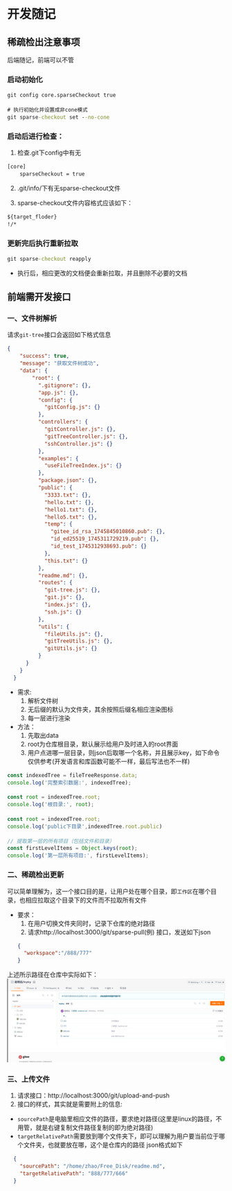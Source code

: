 # 开发随记

## 稀疏检出注意事项
后端随记，前端可以不管
### 启动初始化
```cmd
git config core.sparseCheckout true

# 执行初始化并设置成非cone模式
git sparse-checkout set --no-cone

```
### 启动后进行检查：
1. 检查.git下config中有无
```txt
[core]
    sparseCheckout = true
```
2. .git/info/下有无sparse-checkout文件

3. sparse-checkout文件内容格式应该如下：
```txt
${target_floder}
!/*
```

### 更新完后执行重新拉取
```cmd
git sparse-checkout reapply
```
- 执行后，相应更改的文档便会重新拉取，并且删除不必要的文档

## 前端需开发接口

### 一、文件树解析

请求`git-tree`接口会返回如下格式信息
```json
{
    "success": true,
    "message": "获取文件树成功",
    "data": {
        "root": {
          ".gitignore": {},
          "app.js": {},
          "config": {
            "gitConfig.js": {}
          },
          "controllers": {
            "gitController.js": {},
            "gitTreeController.js": {},
            "sshController.js": {}
          },
          "examples": {
            "useFileTreeIndex.js": {}
          },
          "package.json": {},
          "public": {
            "3333.txt": {},
            "hello.txt": {},
            "hello1.txt": {},
            "hello5.txt": {},
            "temp": {
              "gitee_id_rsa_1745845010860.pub": {},
              "id_ed25519_1745311729219.pub": {},
              "id_test_1745312938693.pub": {}
            },
            "this.txt": {}
          },
          "readme.md": {},
          "routes": {
            "git-tree.js": {},
            "git.js": {},
            "index.js": {},
            "ssh.js": {}
          },
          "utils": {
            "fileUtils.js": {},
            "gitTreeUtils.js": {},
            "gitUtils.js": {}
          }
      }
    }
  }
```
- 需求:
    1. 解析文件树
    2. 无后缀的默认为文件夹，其余按照后缀名相应渲染图标
    3. 每一层进行渲染
- 方法：
    1. 先取出data
    2. root为仓库根目录，默认展示给用户及时进入的root界面
    3. 用户点进哪一层目录，则json后取哪一个名称，并且展示key，如下命令仅供参考(开发语言和库函数可能不一样，最后写法也不一样)
```javascript
const indexedTree = fileTreeResponse.data;
console.log('完整索引数据:', indexedTree);

const root = indexedTree.root;
console.log('根目录:', root);

const root = indexedTree.root;
console.log('public下目录',indexedTree.root.public)

// 提取第一层的所有项目（包括文件和目录）
const firstLevelItems = Object.keys(root);
console.log('第一层所有项目:', firstLevelItems);
```
### 二、稀疏检出更新
可以简单理解为，这一个接口目的是，让用户处在哪个目录，即`工作区`在哪个目录，也相应拉取这个目录下的文件而不拉取所有文件
- 要求：
  1. 在用户切换文件夹同时，记录下</mark>仓库</mark>的绝对路径
  2. 请求http://localhost:3000/git/sparse-pull(例) 接口，发送如下json
  ```json
  {
    "workspace":"/888/777"
  }
  ```
上述所示路径在仓库中实际如下：![示意图](./readme_picture/image.png)

### 三、上传文件
1. 请求接口：http://localhost:3000/git/upload-and-push
2. 接口的样式，其实就是需要附上的信息: 
  - `sourcePath`是电脑里相应文件的路径，要求绝对路径(这里是linux的路径，不用管，就是右键复制文件路径复制的即为绝对路径)
  - `targetRelativePath`需要放到哪个文件夹下，即可以理解为用户要当前位于哪个文件夹，也就要放在哪，这个是仓库内的路径
json格式如下
```json
  {
    "sourcePath": "/home/zhao/Free_Disk/readme.md",
    "targetRelativePath": "888/777/666"
  }
```